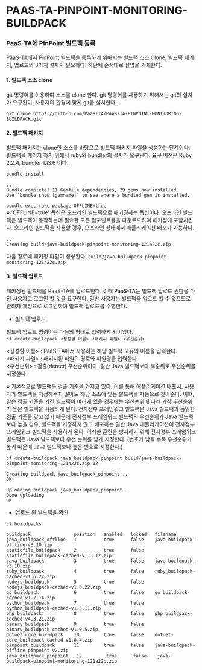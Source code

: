 # PAAS-TA-PINPOINT-MONITORING-BUILDPACK

### PaaS-TA에 PinPoint 빌드팩 등록
PaaS-TA에서 PinPoint 빌드팩을 등록하기 위해서는 빌드팩 소스 Clone, 빌드팩 패키지, 업로드의 3가지 절차가 필요하다. 하단에 순서대로 설명을 기재한다.


#### 1. 빌드팩 소스 clone
git 명령어를 이용하여 소스를 clone 한다. git 명령어를 사용하기 위해서는 git의 설치가 요구된디. 사용자의 환경에 맞게 git을 설치한다.

`git clone https://github.com/PaaS-TA/PAAS-TA-PINPOINT-MONITORING-BUILDPACK.git`  


#### 2. 빌드팩 패키지
빌드팩 패키지는 clone한 소스를 바탕으로 빌드팩 패키지 파일을 생성하는 단계이다. 빌드팩을 패키지 하기 위해서 ruby와 bundler의 설치가 요구된다. 요구 버전은 Ruby 2.2.4, bundler 1.13.6 이다. 

`bundle install`  
```
...
Bundle complete! 11 Gemfile dependencies, 29 gems now installed.
Use `bundle show [gemname]` to see where a bundled gem is installed.
```  

`bundle exec rake package OFFLINE=true`  
※ 'OFFLINE=true' 옵션은 오프라인 빌드팩으로 패키징하는 옵션이다. 오프라인 빌드팩은 빌드팩이 동작하는데 필요한 모든 컴포넌트들을 다운로드하여 패키징에 포함시킨다. 오프라인 빌드팩을 사용할 경우, 오프라인 상태에서 애플리케이션 배포가 가능하다.

```
...
Creating build/java-buildpack-pinpoint-monitoring-121a22c.zip
```  

다음 경로에 패키징 파일이 생성된다.
`build/java-buildpack-pinpoint-monitoring-121a22c.zip`


#### 3. 빌드팩 업로드
패키징된 빌드팩을 PaaS-TA에 업로드한다. 이때 PaaS-TA는 빌드팩 업로드 권한을 가진 사용자로 로그인 할 것을 요구한다. 일반 사용자는 빌드팩을 업로드 할 수 없으므로 관리자 계정으로 로그인하여 빌드팩 업로드를 수행한다.

- 빌드팩 업로드  

빌드팩 업로드 명령어는 다음의 형태로 입력하게 되어있다.  
`cf create-buildpack <생성할 이름> <패키지 파일> <우선순위>`  

<생성할 이름> : PaaS-TA에서 사용하는 해당 빌드팩 고유의 이름을 입력한다.  
<패키지 파일> : 패키지된 파일의 경로와 파일명을 입력한다.  
<우선순위> : 검출(detect) 우선순위이다. 일반 Java 빌드팩보다 후순위로 우선순위를 지정한다.  

<div id='notice-01'></div>
※ 기본적으로 빌드팩은 검출 기준을 가지고 있다. 이를 통해 애플리케이션 배포시, 사용자가 빌드팩을 지정해주지 않아도 해당 소스에 맞는 빌드팩을 자동으로 찾아준다. 이떄, 같은 검출 기준을 가진 빌드팩이 여러개 있을 경우에는 우선순위에 따라 가장 우선순위가 높은 빌드팩을 사용하게 된다. 전자정부 프레임워크 빌드팩은 Java 빌드팩과 동일한 검출 기준을 갖고 있기 때문에 전자정부 프레임워크 빌드팩의 우선순위가 Java 빌드팩보다 높을 경우, 빌드팩을 지정하지 않고 배포하는 일반 Java 애플리케이션이 전자정부 프레임워크 빌드팩을 사용하게 된다. 이러한 혼란을 방지하기 위해 전자정부 프레임워크 빌드팩은 Java 빌드팩보다 우선 순위를 낮게 지정한다. (번호가 낮을 수록 우선순위가 높기 때문에 Java 빌드팩보다 높은 번호로 지정한다.)

`cf create-buildpack java_buildpack_pinpoint build/java-buildpack-pinpoint-monitoring-121a22c.zip 12`  

```
Creating buildpack java_buildpack_pinpoint...
OK

Uploading buildpack java_buildpack_pinpoint...
Done uploading
OK
```

- 업로드 된 빌드팩을 확인  

`cf buildpacks`  

```
buildpack                position   enabled   locked   filename
java_buildpack_offline   1          true      false    java-buildpack-offline-v3.10.zip
staticfile_buildpack     2          true      false    staticfile_buildpack-cached-v1.3.12.zip
java_buildpack           3          true      false    java-buildpack-v3.10.zip
ruby_buildpack           4          true      false    ruby_buildpack-cached-v1.6.27.zip
nodejs_buildpack         5          true      false    nodejs_buildpack-cached-v1.5.22.zip
go_buildpack             6          true      false    go_buildpack-cached-v1.7.14.zip
python_buildpack         7          true      false    python_buildpack-cached-v1.5.11.zip
php_buildpack            8          true      false    php_buildpack-cached-v4.3.21.zip
binary_buildpack         9          true      false    binary_buildpack-cached-v1.0.5.zip
dotnet_core_buildpack    10         true      false    dotnet-core_buildpack-cached-v1.0.4.zip
pinpoint_buildpack       11         true      false    java-buildpack-offline-pinpoint-v2.zip
java_buildpack_pinpoint   12         true      false    java-buildpack-pinpoint-monitoring-121a22c.zip
```
